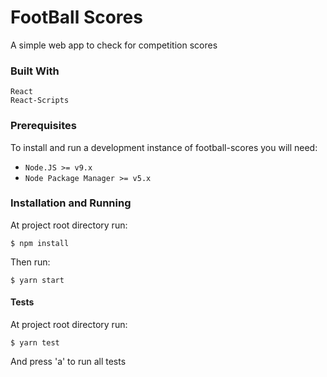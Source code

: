 FootBall Scores
============

A simple web app to check for competition scores

### Built With
```
React
React-Scripts

```

### Prerequisites

To install and run a development instance of football-scores you will need:

- `Node.JS >= v9.x`
- `Node Package Manager >= v5.x`

### Installation and Running

At project root directory run:

`$ npm install`

Then run:

`$ yarn start`


#### Tests

At project root directory run:

`$ yarn test`

And press 'a' to run all tests
  
